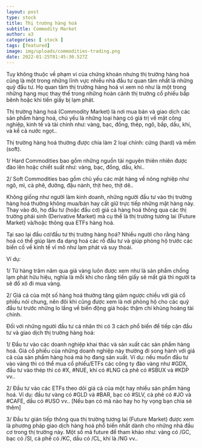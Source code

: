 ```yaml
---
layout: post
type: stock
title: Thị trường hàng hoá
subtitle: Commodity Market
author: a3
categories: [ stock ]
tags: [featured]
image: img/uploads/commodities-trading.png
date: 2022-01-25T01:45:30.527Z
---
```

Tuy không thuộc về phạm vi của chứng khoán nhưng thị trường hàng hoá cũng là một trong những lĩnh vực nhiều nhà đầu tư quan tâm nhất là những quỹ đầu tư. Họ quan tâm thị trường hàng hoá vì xem nó như là một trong những hạng mục thay thế trong những hoàn cảnh thị trường cổ phiếu bấp bênh hoặc khi tiền giấy bị lạm phát.

Thị trường hàng hoá (Commodity Market) là nơi mua bán và giao dịch các sản phẩm hàng hoá, chủ yếu là những loại hàng có giá trị về mặt công nghiệp, kinh tế và tài chính như: vàng, bạc, đồng, thép, ngô, bắp, dầu, khí, và kể cả nước ngọt..

Thị trường hàng hoá thường được chia làm 2 loại chính: cứng (hard) và mềm (soft).

1/ Hard Commodities bao gồm những nguồn tài nguyên thiên nhiên được đào lên hoặc chiết suất như: vàng, bạc, đồng, dầu, khí..

2/ Soft Commodities bao gồm chủ yếu các mặt hàng về nông nghiệp như ngô, mì, cà phê, đường, đậu nành, thịt heo, thịt dê..

Không giống như người làm kinh doanh, những người đầu tư vào thị trường hàng hoá thường không mua/bán hay cất giữ trực tiếp những mặt hàng này. Thay vào đó, họ đầu tư (hoặc đầu cơ) giá cả hàng hoá thông qua các thị trường phái sinh (Derivative Market) mà cụ thể là thị trường tương lai (Future Market) và/hoặc thông qua ETFs hàng hoá.

Tại sao lại đầu cơ/đầu tư thị trường hàng hoá? Nhiều người cho rằng hàng hoá có thể giúp làm đa dạng hoá các rổ đầu tư và giúp phòng hộ trước các biến cố về kinh tế vĩ mô như lạm phát và suy thoái.

Ví dụ:

1/ Từ hàng trăm năm qua giá vàng luôn được xem như là sản phẩm chống lạm phát hữu hiệu, nghĩa là mỗi khi cho rằng tiền giấy sẽ mất giá thì người ta sẽ đổ xô đi mua vàng.

2/ Giá cả của một số hàng hoá thường tăng giảm ngược chiều với giá cổ phiếu nói chung, nên đôi khi cũng được xem là nơi phòng hộ cho các quỹ đầu tư trước những lo lắng về biến động giá hoặc thậm chí khủng hoảng tài chính.

Đối với những người đầu tư cá nhân thì có 3 cách phổ biến để tiếp cận đầu tư và giao dịch thị trường hàng hoá:

1/ Đầu tư vào các doanh nghiệp khai thác và sản xuất các sản phẩm hàng hoá. Giá cổ phiếu của những doanh nghiệp này thường đi song hành với giá cả của sản phẩm hàng hoá mà họ đang sản xuất. Ví dụ: nếu muốn đầu tư vào vàng thì có thể mua cổ phiếu/ETFs các công ty đào vàng như #GDX, đầu tư vào thép thì có #X, #NUE, khí có #LNG cà phê có #SBUX và #KDP vv..

2/ Đầu tư vào các ETFs theo dõi giá cả của một hay nhiều sản phẩm hàng hoá. Ví dụ: đầu tư vàng có #GLD và #BAR, bạc có #SLV, cà phê có #JO và #CAFE, dầu có #USO vv..
[Nếu bạn có mã nào hay ho hy vọng bạn chia sẻ thêm]

3/ Đầu tư gián tiếp thông qua thị trường tương lai (Future Market) được xem là phương pháp giao dịch hàng hoá phổ biến nhất dành cho những nhà đầu cơ trong thị trường này. Một số mã future để tham khảo như: vàng có /GC, bạc có /SI, cà phê có /KC, dầu có /CL, khí là /NG vv..
